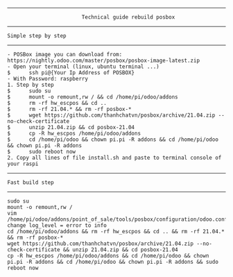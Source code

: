 --------------------------------------------------
                            Technical guide rebuild posbox
--------------------------------------------------
    Simple step by step
--------------------------------------------------
    - POSBox image you can download from: https://nightly.odoo.com/master/posbox/posbox-image-latest.zip
    - Open your terminal (linux, ubuntu terminal ...)
    $      ssh pi@{Your Ip Address of POSBOX}
    - With Password: raspberry
    1. Step by step
    $      sudo su
    $      mount -o remount,rw / && cd /home/pi/odoo/addons
    $      rm -rf hw_escpos && cd ..
    $      rm -rf 21.04.* && rm -rf posbox-*
    $      wget https://github.com/thanhchatvn/posbox/archive/21.04.zip --no-check-certificate
    $      unzip 21.04.zip && cd posbox-21.04
    $      cp -R hw_escpos /home/pi/odoo/addons
    $      cd /home/pi/odoo && chown pi.pi -R addons && cd /home/pi/odoo && chown pi.pi -R addons
    $      sudo reboot now
    2. Copy all lines of file install.sh and paste to terminal console of your raspi

--------------------------------------------------
    Fast build step
--------------------------------------------------
    sudo su
    mount -o remount,rw /
    vim /home/pi/odoo/addons/point_of_sale/tools/posbox/configuration/odoo.conf
    change log_level = error to info
    cd /home/pi/odoo/addons && rm -rf hw_escpos && cd .. && rm -rf 21.04.* && rm -rf posbox-*
    wget https://github.com/thanhchatvn/posbox/archive/21.04.zip --no-check-certificate && unzip 21.04.zip && cd posbox-21.04
    cp -R hw_escpos /home/pi/odoo/addons && cd /home/pi/odoo && chown pi.pi -R addons && cd /home/pi/odoo && chown pi.pi -R addons && sudo reboot now

